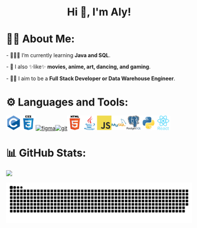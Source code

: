 <h1 align="center">Hi 👋, I'm Aly!</h1>

# 👩‍💻 About Me:
<p align="left">- 👩🏻‍💻 I’m currently learning <strong>Java and SQL</strong>.</p>
<p align="left">- 🔭 I also ✨like✨ <strong>movies, anime, art, dancing, and gaming</strong>.</p>
<p align="left">- 👩‍💻 I aim to be a <strong>Full Stack Developer or Data Warehouse Engineer</strong>.</p>

# ⚙️ Languages and Tools:
<p align="left"><a href="https://www.cprogramming.com/" target="_blank" rel="noreferrer"><img src="https://raw.githubusercontent.com/devicons/devicon/master/icons/c/c-original.svg" alt="c" width="40" height="40"/></a><a href="https://www.w3schools.com/css/" target="_blank" rel="noreferrer"><img src="https://raw.githubusercontent.com/devicons/devicon/master/icons/css3/css3-original-wordmark.svg" alt="css3" width="40" height="40"/></a><a href="https://www.figma.com/" target="_blank" rel="noreferrer"><img src="https://www.vectorlogo.zone/logos/figma/figma-icon.svg" alt="figma" width="40" height="40"/></a><a href="https://git-scm.com/" target="_blank" rel="noreferrer"><img src="https://www.vectorlogo.zone/logos/git-scm/git-scm-icon.svg" alt="git" width="40" height="40"/></a><a href="https://www.w3.org/html/" target="_blank" rel="noreferrer"><img src="https://raw.githubusercontent.com/devicons/devicon/master/icons/html5/html5-original-wordmark.svg" alt="html5" width="40" height="40"/></a><a href="https://www.java.com" target="_blank" rel="noreferrer"><img src="https://raw.githubusercontent.com/devicons/devicon/master/icons/java/java-original.svg" alt="java" width="40" height="40"/></a><a href="https://developer.mozilla.org/en-US/docs/Web/JavaScript" target="_blank" rel="noreferrer"><img src="https://raw.githubusercontent.com/devicons/devicon/master/icons/javascript/javascript-original.svg" alt="javascript" width="40" height="40"/></a><a href="https://www.mysql.com/" target="_blank" rel="noreferrer"><img src="https://raw.githubusercontent.com/devicons/devicon/master/icons/mysql/mysql-original-wordmark.svg" alt="mysql" width="40" height="40"/></a><a href="https://www.postgresql.org" target="_blank" rel="noreferrer"><img src="https://raw.githubusercontent.com/devicons/devicon/master/icons/postgresql/postgresql-original-wordmark.svg" alt="postgresql" width="40" height="40"/></a><a href="https://www.python.org" target="_blank" rel="noreferrer"><img src="https://raw.githubusercontent.com/devicons/devicon/master/icons/python/python-original.svg" alt="python" width="40" height="40"/></a><a href="https://reactjs.org/" target="_blank" rel="noreferrer"><img src="https://raw.githubusercontent.com/devicons/devicon/master/icons/react/react-original-wordmark.svg" alt="react" width="40" height="40"/></a></p>

# 📊 GitHub Stats:
![](https://github-readme-streak-stats.herokuapp.com/?user=specialgrade&theme=dracula&hide_border=false)<br/>

<picture>
  <source media="(prefers-color-scheme: dark)" srcset="https://raw.githubusercontent.com/specialgrade/specialgrade/output/github-snake-dark.svg" />
  <source media="(prefers-color-scheme: light)" srcset="https://raw.githubusercontent.com/specialgrade/specialgrade/output/github-snake.svg" />
  <img alt="github-snake" src="https://raw.githubusercontent.com/specialgrade/specialgrade/output/github-snake.svg" />
</picture>
